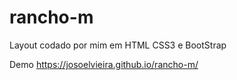 # rancho-m
 Layout codado por mim em HTML CSS3 e BootStrap

Demo
https://josoelvieira.github.io/rancho-m/
